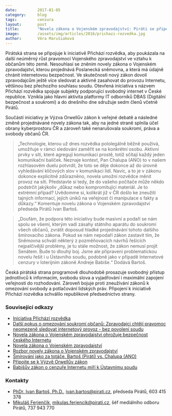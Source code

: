```yaml
---
date:         2017-01-05
category:     blog
tags:         cenzura
layout:       post
title:        "Novela zákona o Vojenském zpravodajství: Piráti se připojují k iniciativě Přichází rozvědka"
image:        /assets/img/articles/2016/prichazi-rozvedka.jpg
author:       Věra Marušiaková
---
```


Pirátská strana se připojuje k iniciativě Přichází rozvědka, aby poukázala na další neúměrný růst pravomocí Vojenského zpravodajství ve vztahu k občanům této země. Nesouhlasí se zněním novely zákona o Vojenském zpravodajství, kterou projednává Poslanecká sněmovna, a která má údajně chránit internetovou bezpečnost. Ve skutečnosti nový zákon dovolí zpravodajcům ještě více sledovat a aktivně zasahovat do provozu Internetu, většinou bez přechozího souhlasu soudu. Otevřená iniciativa s názvem Přichází rozvědka spojuje subjekty podporující svobodný internet v České republice. Vznikla jako hlavní aktivita platformy IT odborníků DBAS (Digitální bezpečnost a soukromí) a do dnešního dne sdružuje sedm členů včetně Pirátů.

Součástí iniciativy je Výzva Orwellův zákon k veřejné debatě a následné změně projednávané novely zákona tak, aby na jedné straně splnila účel obrany kyberprostoru ČR a zároveň také nenarušovala soukromí, práva a svobody občanů ČR.

> „Technologie, kterou už dnes rozvědka pololegálně běžně používá, umožňuje v rámci sledování zaměřit se na konkrétní osobu. Aktivní prvky v síti, které agregují komunikaci prostě, totiž sčítají každý jeden komunikační balíček. Neznaje kontext, Pan Chalupa (ANO) to v našem rozhlasovém duelu potvrdil, že toto se děje dokonce až do úrovně vyhledávání klíčových slov v komunikaci lidí. Navíc, a to je v zákonu dokonce explicitně zdůrazněno, novela umožní rozvědce měnit provoz na síti. Představte si tedy, že do vašeho počítače může někdo podstrčit jakýkoliv „důkaz nebo kompromitující materiál. Je to extrémní případ? Uvědomme si, kolikrát již v ČR došlo ke zneužití tajných informací, jejích úniků na veřejnost či manipulace s fakty a důkazy.“ Komentuje novelu zákona o Vojenském zpravodajství předseda Pirátů Ivan Bartoš.

> „Doufám, že podpora této iniciativy bude masivní a podaří se nám spolu se všemi, kterým vadí zásahy státního aparátu do soukromí všech občanů, zvrátit doposud hladké projednávání tohoto dalšího šmírovacího zákona. Pokud se nám nepodaří zákon zastavit tím, že Sněmovna schválí některý z pozměňovacích návrhů řešících nejpalčivější problémy, je tu stále možnost, že zákon nemusí projít Senátem. Bude to dlouhý boj. Jsme ale připraveni problematickou novelu řešit i u Ústavního soudu, podobně jako v případě Internetové cenzury v loterijním zákoně Andreje Babiše.“ Dodává Bartoš.

Česká pirátská strana programově dlouhodobě prosazuje svobodný přístup jednotlivců k informacím, svobodu slova a vyjadřování i maximální zapojení veřejnosti do rozhodování. Zároveň bojuje proti zneužívání zákonů k omezování svobody a potlačování lidských práv. Připojení k iniciativě Přichází rozvědka schválilo republikové předsednictvo strany.

### Související odkazy

* [Iniciativa Přichází rozvědka](https://prichazi.rozvedka.cz/)
* [Další pokus o omezování soukromí občanů: Zpravodajci chtějí pravomoc neomezeně sledovat internetový provoz - bez povolení soudu](https://www.pirati.cz/tiskove-zpravy/dalsi_pokus_o_omezovani_soukromi_obcanu_zpravodajci_chteji_pravomoc_neomezene_sledovat_internetovy_provoz_-_bez_povoleni_soudu)
* [Novela zákona o Vojenském zpravodajství ohrožuje bezpečnost českého Internetu](https://www.pirati.cz/tiskove-zpravy/novela_zakona_o_vojenskem_zpravodajstvi_ohrozuje_bezpecnost_ceskeho_internetu)
* [Novela zákona o Vojenském zpravodajství](https://apps.odok.cz/veklep-detail?pid=ALBSA9LJNBUU)
* [Rozbor novely zákona o Vojenském zpravodajství](http://m.zive.cz/vojenska-rozvedka-se-promeni-v-nsa-bude-nas-moci-vsechny-sledovat-prinasime-detailni-rozbor-novely-zakona/a-185234)
* [Šmírování jako za totáče. Bartoš (Piráti) vs. Chalupa (ANO)](https://www.youtube.com/watch?v=MN1dOp_7Ek8)
* [Připojte se k Výzvě Orwellův zákon](http://www.petice24.com/orwelluv_zakon)
* [Babišův zákon o cenzuře Internetu míří k Ústavnímu soudu](https://www.pirati.cz/tiskove-zpravy/pirati_splnili_slib_-_babisuv_zakon_o_cenzure_internetu_miri_k_ustavnimu_soudu)

### Kontakty

* [PhDr. Ivan Bartoš, Ph.D.](https://www.pirati.cz/lide/ivan_bartos), [ivan.bartos@pirati.cz](mailto:ivan.bartos@pirati.cz), předseda Pirátů, 603 415 378
* [Mikuláš Ferjenčík](https://www.pirati.cz/lide/mikulas_ferjencik), [mikulas.ferjencik@pirati.cz](mailto:mikulas.ferjencik@pirati.cz), šéf mediálního odboru Pirátů, 737 943 770
